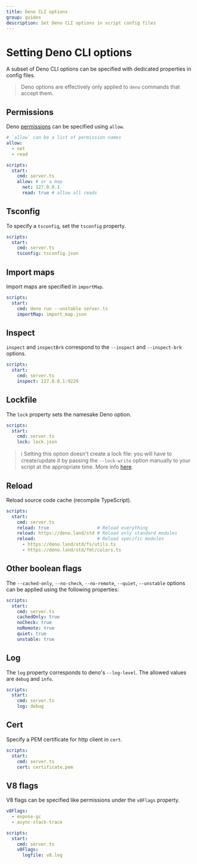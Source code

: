 ```yaml
---
title: Deno CLI options
group: guides
description: Set Deno CLI options in script config files
---
```

# Setting Deno CLI options

A subset of Deno CLI options can be specified with dedicated properties in config files. 

> Deno options are effectively only applied to `deno` commands that accept them.

## Permissions

Deno [permissions](https://deno.land/manual/getting_started/permissions) can be specified using `allow`.

```yaml
# `allow` can be a list of permission names
allow:
  - net
  - read

scripts:
  start:
    cmd: server.ts
    allow: # or a map
      net: 127.0.0.1
      read: true # allow all reads
```

## Tsconfig

To specify a `tsconfig`, set the `tsconfig` property.

```yaml
scripts:
  start:
    cmd: server.ts
    tsconfig: tsconfig.json
```

## Import maps

Import maps are specified in `importMap`.

```yaml
scripts:
  start:
    cmd: deno run --unstable server.ts
    importMap: import_map.json
```

## Inspect

`inspect` and `inspectBrk` correspond to the `--inspect` and `--inspect-brk` options.

```yaml
scripts:
  start:
    cmd: server.ts
    inspect: 127.0.0.1:9229
```

## Lockfile

The `lock` property sets the namesake Deno option.

```yaml
scripts:
  start:
    cmd: server.ts
    lock: lock.json
```

> ℹ️ Setting this option doesn't create a lock file: you will have to create/update it by passing the `--lock-write` option manually to your script at the appropriate time. More info [here](https://deno.land/manual/linking_to_external_code/integrity_checking).

## Reload

Reload source code cache (recompile TypeScript).

```yaml
scripts:
  start:
    cmd: server.ts
    reload: true                  # Reload everything
    reload: https://deno.land/std # Reload only standard modules
    reload:                       # Reload specific modules
      - https://deno.land/std/fs/utils.ts
      - https://deno.land/std/fmt/colors.ts
```

## Other boolean flags

The `--cached-only`, `--no-check`, `--no-remote`, `--quiet`, `--unstable` options can
be applied using the following properties:

```yaml
scripts:
  start:
    cmd: server.ts
    cachedOnly: true
    noCheck: true
    noRemote: true
    quiet: true
    unstable: true
```

## Log

The `log` property corresponds to deno's `--log-level`. The allowed values are `debug` and `info`.

```yaml
scripts:
  start:
    cmd: server.ts
    log: debug
```

## Cert

Specify a PEM certificate for http client in `cert`.

```yaml
scripts:
  start:
    cmd: server.ts
    cert: certificate.pem
```

## V8 flags

V8 flags can be specified like permissions under the `v8Flags` property.

```yaml
v8Flags:
  - expose-gc
  - async-stack-trace

scripts:
  start:
    cmd: server.ts
    v8Flags:
      logfile: v8.log
```
